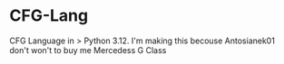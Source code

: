 # CFG-Lang
CFG Language in > Python 3.12. I'm making this becouse Antosianek01 don't won't to buy me Mercedess G Class
